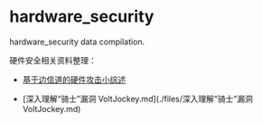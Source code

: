 # hardware_security
hardware_security data compilation.

硬件安全相关资料整理：

- [基于边信道的硬件攻击小综述](https://github.com/sctb512/hardware_security/blob/master/files/基于边信道的硬件攻击小综述.md)

- [深入理解“骑士”漏洞 VoltJockey.md](./files/深入理解“骑士”漏洞 VoltJockey.md)
  
